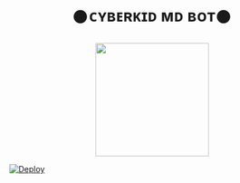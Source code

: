 <h1 align="center">𒊹︎︎︎ᴄʏʙᴇʀᴋɪᴅ ᴍᴅ ʙᴏᴛ𒊹︎︎︎<br></h1>
<p align="center">
<img src="https://i.imgur.com/KicIWqa.jpeg" width="200" height="200"></p>

[![Deploy](https://raw.githubusercontent.com/ZeroTwoInc/Media/main/logo/MIDDLE.png)](https://cyber-web-io-yr8k-6fwby1st2-queenbianca586-gmailcom.vercel.app/)
